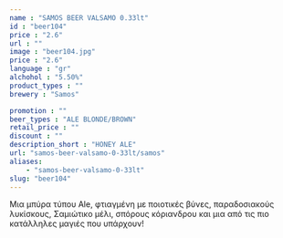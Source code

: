 ```yaml
---
name : "SAMOS BEER VALSAMO 0.33lt"
id : "beer104"
price : "2.6"
url : ""
image : "beer104.jpg"
price : "2.6"
language : "gr"
alchohol : "5.50%"
product_types : ""
brewery : "Samos"

promotion : ""
beer_types : "ALE BLONDE/BROWN"
retail_price : ""
discount : ""
description_short : "HONEY ALE"
url: "samos-beer-valsamo-0-33lt/samos"
aliases: 
    - "samos-beer-valsamo-0-33lt"
slug: "beer104"
---
```


Μια μπύρα τύπου Ale, φτιαγμένη με ποιοτικές βύνες, παραδοσιακούς λυκίσκους, Σαμιώτικο μέλι, σπόρους κόριανδρου και μια από τις πιο κατάλληλες μαγιές που υπάρχουν!